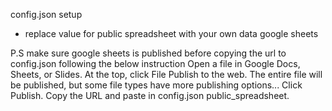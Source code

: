 config.json setup
* replace value for public spreadsheet with your own data google sheets

P.S
make sure google sheets is published before copying the url to config.json following the below instruction
    Open a file in Google Docs, Sheets, or Slides.
    At the top, click File Publish to the web.
    The entire file will be published, but some file types have more publishing options...
    Click Publish.
    Copy the URL and paste in config.json public_spreadsheet.